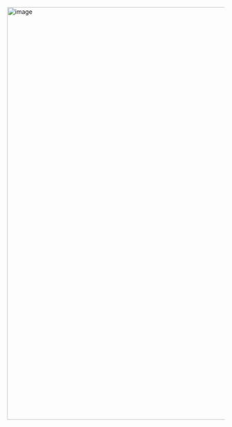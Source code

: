 <img width="1063" height="954" alt="image" src="https://github.com/user-attachments/assets/29de67df-9e5d-45c2-af6e-e1f251912179" />
